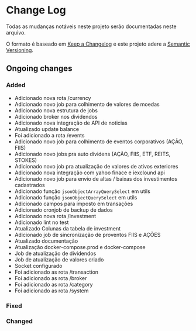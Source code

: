 # Change Log
Todas as mudanças notáveis ​​neste projeto serão documentadas neste arquivo.

O formato é baseado em [Keep a Changelog](http://keepachangelog.com/)
e este projeto adere a [Semantic Versioning](http://semver.org/).

## Ongoing changes
### Added
- Adicionado nova rota /currency
- Adicionado novo job para colhimento de valores de moedas
- Adicionado nova estrutura de jobs
- Adicionado broker nos dividendos
- Adicionado nova integração de API de noticias
- Atualizado update balance
- Foi adicionado a rota /events
- Adicionado novo job para colhimento de eventos corporativos (AÇÃO, FIIS)
- Adicionado novo jobs pra auto dividens (AÇÃO, FIIS, ETF, REITS, STOKES)
- Adicionado novo job pra atualização de valores de ativos exteriores
- Adicionado nova integração com yahoo finace e iexclound api
- Adicionado novo job para envio de altas / baixas dos investimentos cadastrados
- Adicionado função `jsonObjectArrayQuerySelect` em utils
- Adicionado função `jsonObjectQuerySelect` em utils
- Adicionado campos para imposto em transações
- Adicionado cronjob de backup de dados
- Adicionado nova rota /investment
- Adicionado lint no test
- Atualizado Colunas da tabela de investment
- Adicionado job de sincronização de proventos FIIS e AÇÕES
- Atualizado documentação
- Atualização docker-compose.prod e docker-compose
- Job de atualização de dividendos
- Job de atualização de valores criado
- Socket configurado
- Foi adicionado as rota /transaction
- Foi adicionado as rota /broker
- Foi adicionado as rota /category
- Foi adicionado as rota /system

### Fixed
### Changed
